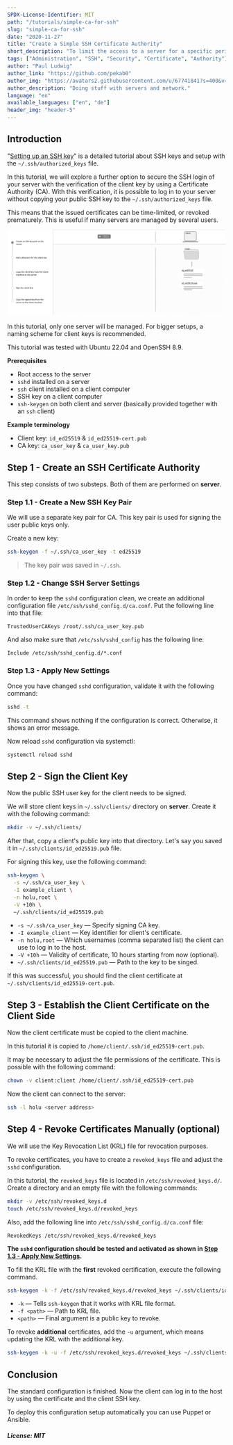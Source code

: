 ```yaml
---
SPDX-License-Identifier: MIT
path: "/tutorials/simple-ca-for-ssh"
slug: "simple-ca-for-ssh"
date: "2020-11-27"
title: "Create a Simple SSH Certificate Authority"
short_description: "To limit the access to a server for a specific period of time, an SSH Certificate Authority (CA) is suitable."
tags: ["Administration", "SSH", "Security", "Certificate", "Authority"]
author: "Paul Ludwig"
author_link: "https://github.com/pekab0"
author_img: "https://avatars2.githubusercontent.com/u/67741841?s=400&v=4"
author_description: "Doing stuff with servers and network."
language: "en"
available_languages: ["en", "de"]
header_img: "header-5"
---
```


## Introduction

"[Setting up an SSH key](/tutorials/howto-ssh-key)" is a detailed tutorial about SSH keys and setup with the `~/.ssh/authorized_keys` file.

In this tutorial, we will explore a further option to secure the SSH login of your server with the verification of the client key by using a Certificate Authority (CA).
With this verification, it is possible to log in to your server without copying your public SSH key to the `~/.ssh/authorized_keys` file.

This means that the issued certificates can be time-limited, or revoked prematurely.
This is useful if many servers are managed by several users.

![ssh-ca](images/ssh-cert.gif)

In this tutorial, only one server will be managed.
For bigger setups, a naming scheme for client keys is recommended.

This tutorial was tested with Ubuntu 22.04 and OpenSSH 8.9.

**Prerequisites**

* Root access to the server
* `sshd` installed on a server
* `ssh` client installed on a client computer
* SSH key on a client computer
* `ssh-keygen` on both client and server (basically provided together with an `ssh` client)

**Example terminology**

* Client key: `id_ed25519` & `id_ed25519-cert.pub`
* CA key: `ca_user_key` & `ca_user_key.pub`

## Step 1 - Create an SSH Certificate Authority

This step consists of two substeps.
Both of them are performed on **server**.

### Step 1.1 - Create a New SSH Key Pair

We will use a separate key pair for CA.
This key pair is used for signing the user public keys only.

Create a new key:

```bash
ssh-keygen -f ~/.ssh/ca_user_key -t ed25519
```

> The key pair was saved in `~/.ssh`.

### Step 1.2 - Change SSH Server Settings

In order to keep the `sshd` configuration clean, we create an additional configuration file `/etc/ssh/sshd_config.d/ca.conf`.
Put the following line into that file:

```text
TrustedUserCAKeys /root/.ssh/ca_user_key.pub
```

And also make sure that `/etc/ssh/sshd_config` has the following line:

```text
Include /etc/ssh/sshd_config.d/*.conf
```

### Step 1.3 - Apply New Settings

Once you have changed `sshd` configuration, validate it with the following command:

```bash
sshd -t
```

This command shows nothing if the configuration is correct.
Otherwise, it shows an error message.

Now reload `sshd` configuration via systemctl:

```bash
systemctl reload sshd
```

## Step 2 - Sign the Client Key

Now the public SSH user key for the client needs to be signed.

We will store client keys in `~/.ssh/clients/` directory on **server**.
Create it with the following command:

```bash
mkdir -v ~/.ssh/clients/
```

After that, copy a client's public key into that directory.
Let's say you saved it in `~/.ssh/clients/id_ed25519.pub` file.

For signing this key, use the following command:

```bash
ssh-keygen \
  -s ~/.ssh/ca_user_key \
  -I example_client \
  -n holu,root \
  -V +10h \
  ~/.ssh/clients/id_ed25519.pub
```

* `-s ~/.ssh/ca_user_key` — Specify signing CA key.
* `-I example_client` — Key identifier for client's certificate.
* `-n holu,root` — Which usernames (comma separated list) the client can use to log in to the host.
* `-V +10h` — Validity of certificate, 10 hours starting from now (optional).
* `~/.ssh/clients/id_ed25519.pub` — Path to the key to be singed.

If this was successful, you should find the client certificate at `~/.ssh/clients/id_ed25519-cert.pub`.

## Step 3 - Establish the Client Certificate on the Client Side

Now the client certificate must be copied to the client machine.

In this tutorial it is copied to `/home/client/.ssh/id_ed25519-cert.pub`.

It may be necessary to adjust the file permissions of the certificate.
This is possible with the following command:

```bash
chown -v client:client /home/client/.ssh/id_ed25519-cert.pub
```

Now the client can connect to the server:

```bash
ssh -l holu <server address>
```

## Step 4 - Revoke Certificates Manually (optional)

We will use the Key Revocation List (KRL) file for revocation purposes.

To revoke certificates, you have to create a `revoked_keys` file and adjust the `sshd` configuration.

In this tutorial, the `revoked_keys` file is located in `/etc/ssh/revoked_keys.d/`.
Create a directory and an empty file with the following commands:

```bash
mkdir -v /etc/ssh/revoked_keys.d
touch /etc/ssh/revoked_keys.d/revoked_keys
```

Also, add the following line into `/etc/ssh/sshd_config.d/ca.conf` file:

```text
RevokedKeys /etc/ssh/revoked_keys.d/revoked_keys
```

**The `sshd` configuration should be tested and activated as shown in [Step 1.3 - Apply New Settings](#step-13---apply-new-settings).**

To fill the KRL file with the **first** revoked certification, execute the following command.

```bash
ssh-keygen -k -f /etc/ssh/revoked_keys.d/revoked_keys ~/.ssh/clients/id_ed25519.pub
```

* `-k` — Tells `ssh-keygen` that it works with KRL file format.
* `-f <path>` — Path to KRL file.
* `<path>` — Final argument is a public key to revoke.

To revoke **additional** certificates, add the `-u` argument, which means updating the KRL with the additional key.

```bash
ssh-keygen -k -u -f /etc/ssh/revoked_keys.d/revoked_keys ~/.ssh/clients/id_ed25519.pub
```

## Conclusion

The standard configuration is finished.
Now the client can log in to the host by using the certificate and the client SSH key.

To deploy this configuration setup automatically you can use Puppet or Ansible.

##### License: MIT

<!--

Contributor's Certificate of Origin

By making a contribution to this project, I certify that:

(a) The contribution was created in whole or in part by me and I have
    the right to submit it under the license indicated in the file; or

(b) The contribution is based upon previous work that, to the best of my
    knowledge, is covered under an appropriate license and I have the
    right under that license to submit that work with modifications,
    whether created in whole or in part by me, under the same license
    (unless I am permitted to submit under a different license), as
    indicated in the file; or

(c) The contribution was provided directly to me by some other person
    who certified (a), (b) or (c) and I have not modified it.

(d) I understand and agree that this project and the contribution are
    public and that a record of the contribution (including all personal
    information I submit with it, including my sign-off) is maintained
    indefinitely and may be redistributed consistent with this project
    or the license(s) involved.

Signed-off-by: ["paulelu@gmx.de Paul Ludwig"]

-->
